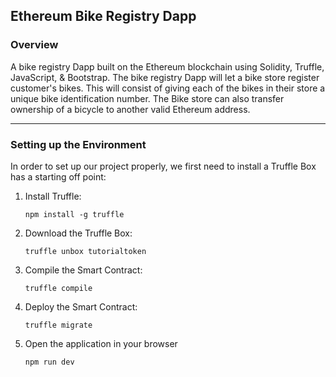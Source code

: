## Ethereum Bike Registry Dapp
### Overview
A bike registry Dapp built on the Ethereum blockchain using Solidity, Truffle, JavaScript, & Bootstrap. The bike registry Dapp will let a bike store register customer's bikes. This will consist of giving each of the bikes in their store a unique bike identification number. The Bike store can also transfer ownership of a bicycle to another valid Ethereum address.

---

### Setting up the Environment
In order to set up our project properly, we first need to install a Truffle Box has a starting off point:

1. Install Truffle:

    `npm install -g truffle`

2. Download the Truffle Box:

    `truffle unbox tutorialtoken`

3. Compile the Smart Contract:

    `truffle compile`

4. Deploy the Smart Contract:

    `truffle migrate`

5. Open the application in your browser

    `npm run dev`
